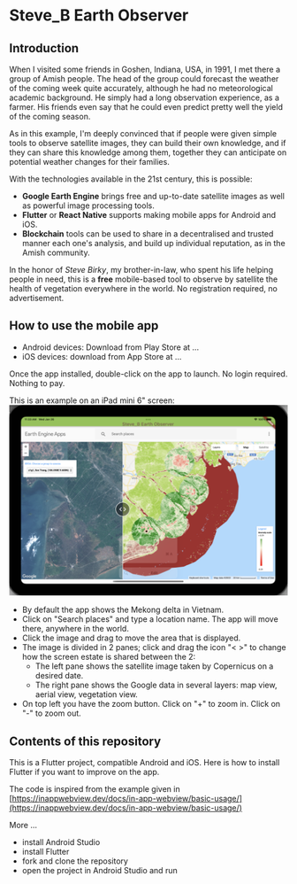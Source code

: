 # Steve_B Earth Observer
## Introduction
When I visited some friends in Goshen, Indiana, USA, in 1991, I met there a group of Amish people. The head of the group could forecast the weather of the coming week quite accurately, although he had no meteorological academic background. He simply had a long observation experience, as a farmer. His friends even say that he could even predict pretty well the yield of the coming season.

As in this example, I'm deeply convinced that if people were given simple tools to observe satellite images, they can build their own knowledge, and if they can share this knowledge among them, together they can anticipate on potential weather changes for their families.

With the technologies available in the 21st century, this is possible:
* **Google Earth Engine** brings free and up-to-date satellite images as well as powerful image processing tools.
* **Flutter** or **React Native** supports making mobile apps for Android and iOS.
* **Blockchain** tools can be used to share in a decentralised and trusted manner each one's analysis, and build up individual reputation, as in the Amish community.

In the honor of *Steve Birky*, my brother-in-law, who spent his life helping people in need, this is a **free** mobile-based tool to observe by satellite the health of vegetation everywhere in the world. No registration required, no advertisement.

## How to use the mobile app
* Android devices: Download from Play Store at ...<URL>
* iOS devices: download from App Store at ...<URL>

Once the app installed, double-click on the app to launch. No login required. Nothing to pay. 

This is an example on an iPad mini 6" screen: ![screenshot on ipad mini](./assets/images/iPad_mini_6".png)

* By default the app shows the Mekong delta in Vietnam.
* Click on "Search places" and type a location name. The app will move there, anywhere in the world.
* Click the image and drag to move the area that is displayed. 
* The image is divided in 2 panes; click and drag the icon "< >" to change how the screen estate is shared between the 2:
  * The left pane shows the satellite image taken by Copernicus on a desired date.
  * The right pane shows the Google data in several layers: map view, aerial view, vegetation view.
* On top left you have the zoom button. Click on "+" to zoom in. Click on "-" to zoom out.

## Contents of this repository
This is a Flutter project, compatible Android and iOS. Here is how to install Flutter if you want to improve on the app.

The code is inspired from the example given in [https://inappwebview.dev/docs/in-app-webview/basic-usage/](https://inappwebview.dev/docs/in-app-webview/basic-usage/)

More ...

* install Android Studio
* install Flutter
* fork and clone the repository
* open the project in Android Studio and run